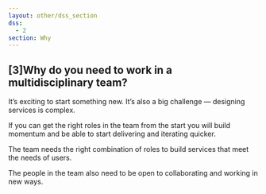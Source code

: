 ```yaml
---
layout: other/dss_section
dss:
  - 2
section: Why
---
```


## [3]Why do you need to work in a multidisciplinary team?

It’s exciting to start something new. It’s also a big challenge — designing services is complex.

If you can get the right roles in the team from the start you will build momentum and be able to start delivering and iterating quicker.

The team needs the right combination of roles to build services that meet the needs of users.

The people in the team also need to be open to collaborating and working in new ways.
